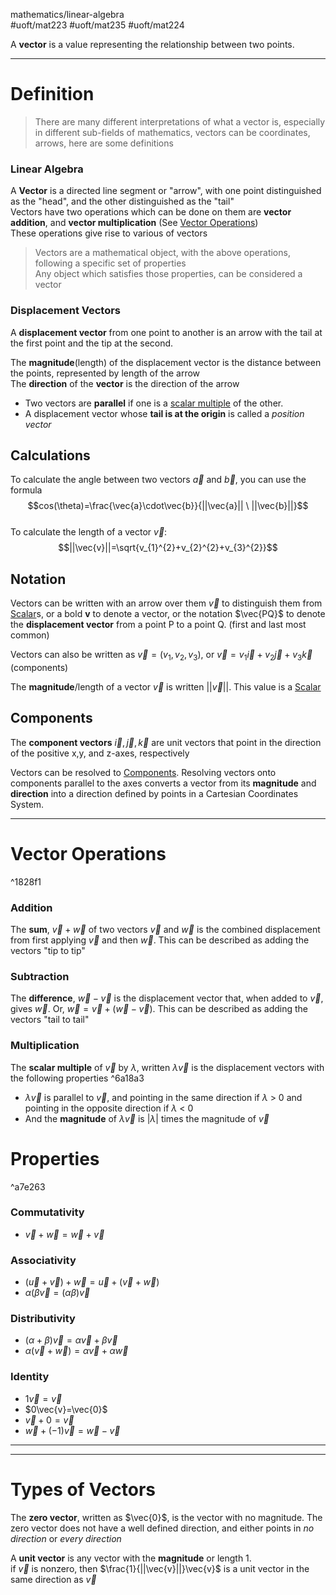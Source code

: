 mathematics/linear-algebra  
#uoft/mat223 #uoft/mat235 #uoft/mat224 

A **vector** is a value representing the relationship between two points.

---
# Definition
>There are many different interpretations of what a vector is, especially in different sub-fields of mathematics, vectors can be coordinates, arrows, here are some definitions

### Linear Algebra
A **Vector** is a directed line segment or "arrow", with one point distinguished  as the "head", and the other distinguished as the "tail"  
	Vectors have two operations which can be done on them are **vector addition**, and **vector multiplication** (See [Vector Operations](#^1828f1))  
	These operations give rise to various [](.md#^a7e263|properties) of vectors

> Vectors are a mathematical object, with the above operations, following a specific set of properties  
> Any object which satisfies those properties, can be considered a vector

### Displacement Vectors

A **displacement vector** from one point to another is an arrow with the tail at the first point and the tip at the second.

The **magnitude**(length) of the displacement vector is the distance between the points, represented by length of the arrow  
The **direction** of the **vector** is the direction of the arrow

- Two vectors are **parallel** if one is a [scalar multiple](#^6a18a3) of the other. 
- A displacement vector whose **tail is at the origin** is called a *position vector*

## Calculations
To calculate the angle between two vectors $\vec{a}$ and $\vec{b}$, you can use the formula  
$$cos(\theta)=\frac{\vec{a}\cdot\vec{b}}{||\vec{a}|| \ ||\vec{b}||}$$  
To calculate the length of a vector $\vec v$:  
$$||\vec{v}||=\sqrt{v_{1}^{2}+v_{2}^{2}+v_{3}^{2}}$$
## Notation
Vectors can be written with an arrow over them $\vec{v}$ to distinguish them from [Scalar](Scalar.md)s, or a bold **v** to denote a vector, or the notation $\vec{PQ}$ to denote the **displacement vector** from a point P to a point Q. (first and last most common) 

Vectors can also be written as $\vec{v} = (v_{1},v_{2},v_{3})$, or $\vec{v}=v_{1}\vec{i}+ v_{2}\vec{j} + v_{3}\vec{k}$ (components)

The **magnitude**/length of a vector $\vec{v}$ is written $||\vec{v}||$. This value is a [Scalar](Scalar.md)


## Components 
The **component vectors** $\vec{i}, \vec{j}, \vec{k}$ are unit vectors that point in the direction of the positive x,y, and z-axes, respectively

Vectors can be resolved to [Components](Components.md). Resolving vectors onto components parallel to the axes converts a vector from its **magnitude** and **direction** into a direction defined by points in a Cartesian Coordinates System.


---
# Vector Operations
^1828f1

### Addition
The **sum**, $\vec{v}+\vec{w}$ of two vectors $\vec{v}$ and $\vec{w}$ is the combined displacement from first applying $\vec{v}$ and then $\vec{w}$. This can be described as adding the vectors "tip to tip"

### Subtraction
The **difference**, $\vec{w}-\vec{v}$ is the displacement vector that, when added to $\vec{v}$, gives $\vec{w}$. Or, $\vec{w}=\vec{v}+(\vec{w}-\vec{v})$. This can be described as adding the vectors "tail to tail"

### Multiplication
The **scalar multiple** of $\vec{v}$ by $\lambda$, written $\lambda\vec{v}$ is the displacement vectors with the following properties ^6a18a3
- $\lambda\vec{v}$ is parallel to $\vec{v}$, and pointing in the same direction if $\lambda$ > 0  and pointing in the opposite direction if $\lambda$ < 0
- And the **magnitude** of $\lambda \vec{v}$ is $|\lambda|$ times the magnitude of $\vec{v}$
# Properties 
^a7e263
### Commutativity
- $\vec{v}+\vec{w}=\vec{w}+\vec{v}$
### Associativity
- $(\vec{u}+\vec{v})+\vec{w}=\vec{u}+(\vec{v}+\vec{w})$
- $\alpha(\beta\vec{v}=(\alpha\beta)\vec{v}$
### Distributivity
- $(\alpha+\beta)\vec{v}=\alpha\vec{v}+\beta\vec{v}$
- $\alpha(\vec{v}+\vec{w})=\alpha\vec{v}+\alpha\vec{w}$
### Identity
- $1\vec{v}=\vec{v}$
- $0\vec{v}=\vec{0}$
- $\vec{v}+0=\vec{v}$
- $\vec{w}+(-1)\vec{v}=\vec{w}-\vec{v}$

---
---
# Types of Vectors

The **zero vector**, written as $\vec{0}$, is the vector with no magnitude. The zero vector does not have a well defined direction, and either points in *no direction* or *every direction*

A **unit vector** is any vector with the **magnitude** or length 1.  
if $\vec{v}$ is nonzero, then $\frac{1}{||\vec{v}||}\vec{v}$ is a unit vector in the same direction as $\vec{v}$ 


